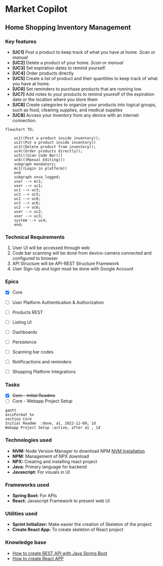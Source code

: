 # Market Copilot
## Home Shopping Inventory Management

### Key features
- **[UC1]** Post a product to keep track of what you have at home. _Scan or manual_
- **[UC2]** Delete a product of your home. _Scan or manual_
- **[UC3]** Set expiration dates to remind yourself.
- **[UC4]** Order products directly
- **[UC5]** Create a list of product and their quantities to keep track of what you have at home.
- **[UC6]** Set reminders to purchase products that are running low.
- **[UC7]** Add notes to your products to remind youreslf of the expiration date or the location where you store them
- **[UC8]** Create categories to organize your products into logical groups, such as food, cleaning supplies, and medical supplies
- **[UC8]** Access your inventory from any device with an internet connection.


``` mermaid
flowchart TD;

    uc1((Post a product inside inventory));
    uc2((Put a product inside inventory))
    uc3((Delete product from inventory));
    uc4((Order products directly));
    uc5(((Scan Code Bar)))
    uc6(((Manual Editing)))
    subgraph mandatory;
    mc1((Login in platform))
    end
    subgraph once_logged;
    user --> mc1;
    user --> uc1;
    uc1 --> uc5;
    uc3 --> uc5;
    uc1 --> uc6;
    uc3 --> uc6;
    uc2 --> uc6;
    user --> uc2;
    user --> uc3; 
    system --> uc4;
    end;
```


### Technical Requirements
1. User UI will be accessed through web
2. Code bar scanning will be done from device-camera connected and configured to browser
3. API Structure will be API-REST Structure Framework
4. User Sign-Up and login must be done with Google Account

### Epics
- [X] Core
- [ ] User Platform Authentication & Authorization
- [ ] Products REST
- [ ] Listing UI
- [ ] Dashboards
- [ ] Persistence
- [ ] Scanning bar codes
- [ ] Notificactions and reminders
- [ ] Shopping Platform Integrations


### Tasks
- [X] ~~Core - Initial Readme~~
- [ ] Core - Webapp Project Setup

``` mermaid
gantt
axisFormat %x
section Core
Initial Readme  :done, a1, 2022-12-09, 1d
Webapp Project Setup :active, after a1 , 1d
````

### Technologies used
- **NVM:** Node Version Manager to download NPM [NVM Installation](https://github.com/nvm-sh/nvm)
- **NPM:** Management of NPX download
- **NPX:** Creating and installing react project
- **Java:** Primary language for backend
- **Javascript:** For visuals in UI

### Frameworks used
- **Spring Boot:** For APIs
- **React:** Javascript Framework to present web UI

### Utilities used
- **Sprint Initializer:** Make easier the creation of Skeleton of the project
- **Create React App:** To create skeleton of React project 

### Knowledge base
- [How to create REST API with Java Spring Boot](https://dzone.com/articles/how-to-create-rest-api-with-spring-boot)
- [How to create React APP](https://reactjs.org/docs/create-a-new-react-app.html)